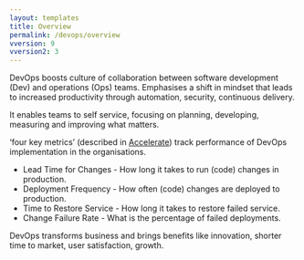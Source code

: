 ```yaml
---
layout: templates
title: Overview
permalink: /devops/overview
vversion: 9
vversion2: 3
---
```



DevOps boosts culture of collaboration between software development \(Dev\) and operations \(Ops\) teams. Emphasises a shift in mindset that leads to increased productivity through automation, security, continuous delivery. 

It enables teams to self service, focusing on planning, developing, measuring and improving what matters.

‘four key metrics’ \(described in [Accelerate](https://www.amazon.com/Accelerate-Software-Performing-Technology-Organizations-ebook/dp/B07B9F83WM)\) track performance of DevOps implementation in the organisations.  
  
   * Lead Time for Changes - How long it takes to run \(code\) changes in production.  
   * Deployment Frequency - How often \(code\) changes are deployed to production.  
   * Time to Restore Service - How long it takes to restore failed service.  
   * Change Failure Rate - What is the percentage of failed deployments.

DevOps transforms business and brings benefits like innovation, shorter time to market, user satisfaction, growth.  




